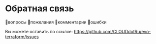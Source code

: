 # Обратная связь

🦦вопросы
🦩пожелания
🦍комментарии
🐓ошибки

Вы можете оставить по ссылке: https://github.com/CLOUDdotRu/evo-terraform/issues

